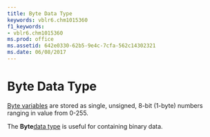 ```yaml
---
title: Byte Data Type
keywords: vblr6.chm1015360
f1_keywords:
- vblr6.chm1015360
ms.prod: office
ms.assetid: 642e0330-62b5-9e4c-7cfa-562c14302321
ms.date: 06/08/2017
---
```



# Byte Data Type

[Byte variables](vbe-glossary.md) are stored as single, unsigned, 8-bit (1-byte) numbers ranging in value from 0-255.

The  **Byte**[data type](vbe-glossary.md) is useful for containing binary data.


